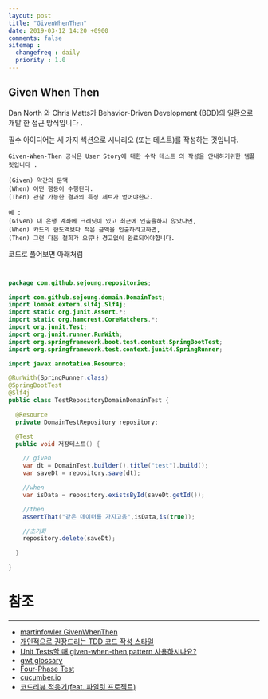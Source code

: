 ```yaml
---
layout: post
title: "GivenWhenThen"
date: 2019-03-12 14:20 +0900
comments: false
sitemap :
  changefreq : daily
  priority : 1.0
---
```

## Given When Then

Dan North 와 Chris Matts가 Behavior-Driven Development (BDD)의 일환으로 개발 한 접근 방식입니다 .

필수 아이디어는 세 가지 섹션으로 시나리오 (또는 테스트)를 작성하는 것입니다.

```
Given-When-Then 공식은 User Story에 대한 수락 테스트 의 작성을 안내하기위한 템플릿입니다 .

(Given) 약간의 문맥
(When) 어떤 행동이 수행된다.
(Then) 관찰 가능한 결과의 특정 세트가 얻어야한다.

예 :
(Given) 내 은행 계좌에 크레딧이 있고 최근에 인출을하지 않았다면,
(When) 카드의 한도액보다 적은 금액을 인출하려고하면,
(Then) 그런 다음 철회가 오류나 경고없이 완료되어야합니다.

```
코드로 풀어보면 아래처럼

```java


package com.github.sejoung.repositories;

import com.github.sejoung.domain.DomainTest;
import lombok.extern.slf4j.Slf4j;
import static org.junit.Assert.*;
import static org.hamcrest.CoreMatchers.*;
import org.junit.Test;
import org.junit.runner.RunWith;
import org.springframework.boot.test.context.SpringBootTest;
import org.springframework.test.context.junit4.SpringRunner;

import javax.annotation.Resource;

@RunWith(SpringRunner.class)
@SpringBootTest
@Slf4j
public class TestRepositoryDomainDomainTest {

  @Resource
  private DomainTestRepository repository;

  @Test
  public void 저장테스트() {

    // given
    var dt = DomainTest.builder().title("test").build();
    var saveDt = repository.save(dt);

    //when
    var isData = repository.existsById(saveDt.getId());

    //then
    assertThat("같은 데이터를 가지고옴",isData,is(true));

    //초기화
    repository.delete(saveDt);

  }

}

```


# 참조
-----
* [martinfowler GivenWhenThen](https://martinfowler.com/bliki/GivenWhenThen.html)
* [개인적으로 권장드리는 TDD 코드 작성 스타일](https://blog.doortts.com/169)
* [Unit Tests할 때 given-when-then pattern 사용하시나요?](https://www.slipp.net/questions/82)
* [gwt glossary](https://www.agilealliance.org/glossary/gwt/)
* [Four-Phase Test](http://xunitpatterns.com/Four%20Phase%20Test.html)
* [cucumber.io](https://cucumber.io/)
* [코드리뷰 적응기(feat. 파일럿 프로젝트)](http://woowabros.github.io/experience/2019/02/28/pilot-project-settle.html)
